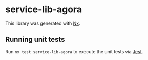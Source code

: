 # service-lib-agora

This library was generated with [Nx](https://nx.dev).

## Running unit tests

Run `nx test service-lib-agora` to execute the unit tests via [Jest](https://jestjs.io).
